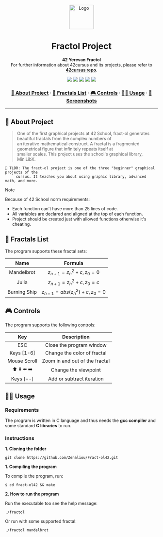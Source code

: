 <a name="readme-top"></a>
<div align="center">
  <!-- Logo -->
  <a href="https://github.com/dpetrosy/42-Fractol">
  <img src="README_files/logo.png" alt="Logo" width="80" height="80">
  </a>

  <!-- Project Name -->
  <h1>Fractol Project</h1>

  <!-- Short Description -->
  <p align="center">
	  <b>42 Yerevan Fractol</b><br>
	  For further information about 42cursus and its projects, please refer to <a href="https://github.com/dpetrosy/42cursus"><b>42cursus repo</b></a>.
  </p>

  <!-- Badges -->
  <p>
    <img src="https://img.shields.io/badge/score-125%20%2F%20100-success?style=for-the-badge" />
    <img src="https://img.shields.io/github/repo-size/dpetrosy/42-Fractol?style=for-the-badge&logo=github">
    <img src="https://img.shields.io/github/languages/count/dpetrosy/42-Fractol?style=for-the-badge&logo=" />
    <img src="https://img.shields.io/github/languages/top/dpetrosy/42-Fractol?style=for-the-badge" />
    <img src="https://img.shields.io/github/last-commit/dpetrosy/42-Fractol?style=for-the-badge" />
  </p>

  <h3>
      <a href="#-about-project">📜 About Project</a>
    <span> · </span>
      <a href="#-fractals-list">📑 Fractals List</a>
    <span> · </span>
	  <a href="#-controls">🎮 Controls</a>
    <span> · </span>
      <a href="#-usage">👨‍💻 Usage</a>
    <span> · </span>
      <a href="#-screenshots">🌄 Screenshots</a>
  </h3>
</div>

---

## 📜 About Project

> One of the first graphical projects at 42 School, fract-ol generates beautiful fractals from the complex numbers of \
> an iterative mathematical construct. A fractal is a fragmented geometrical figure that infinitely repeats itself at \
> smaller scales. This project uses the school's graphical library, MiniLibX.

	🚀 TLDR: The fract-ol project is one of the three "beginner" graphical projects of the 
 		 cursus. It teaches you about using graphic library, advanced math, and more.

> [!NOTE]  
> Because of 42 School norm requirements:
> * Each function can't have more than 25 lines of code.
> * All variables are declared and aligned at the top of each function.
> * Project should be created just with allowed functions otherwise it's cheating.

## 📑 Fractals List

The program supports these fractal sets:

| Name              | Formula                                                                                            |
|:-----------------:|:--------------------------------------------------------------------------------------------------:|
| Mandelbrot        | $z_{n+1} = z_n^2 + c, z_0 = 0$                                                                     |
| Julia             | $z_{n+1} = z_n^2 + c, z_0 = c$                                                                     |
| Burning Ship      | $z_{n+1} = abs(z_n^2) + c, z_0 = 0$                                                                |

## 🎮 Controls

The program supports the following controls:

| Key           | Description                             |
|:-------------:|:---------------------------------------:|
| ESC           | Close the program window                |
| Keys [1-6]    | Change the color of fractal             |
| Mouse Scroll  | Zoom in and out of the fractal          |
| ⬆️ ⬇️ ⬅️ ➡️     | Change the viewpoint                   |
| Keys [+-]     | Add or subtract iteration               |

## 👨‍💻 Usage
### Requirements

The program is written in C language and thus needs the **gcc compiler** and some standard **C libraries** to run.

### Instructions

**1. Cloning the folder**

```shell
git clone https://github.com/Zenaliou/Fract-ol42.git
```

**1. Compiling the program**

To compile the program, run:

```shell
$ cd fract-ol42 && make
```

**2. How to run the program**

Run the executable too see the help message:
```shell
./fractol
```

Or run with some supported fractal:
```shell
./fractol mandelbrot
```
